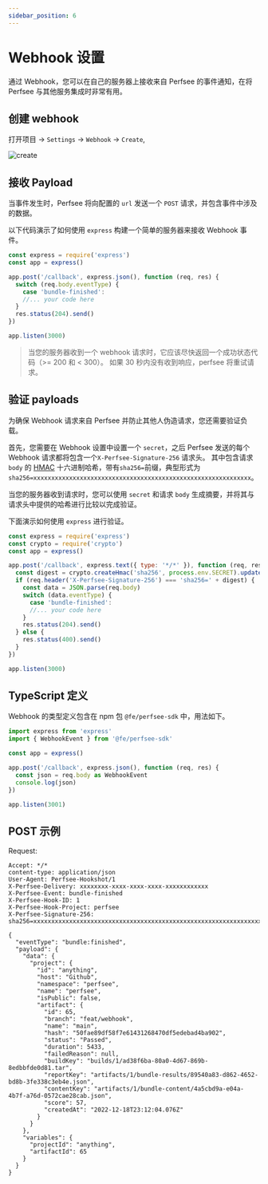 ```yaml
---
sidebar_position: 6
---
```


# Webhook 设置

通过 Webhook，您可以在自己的服务器上接收来自 Perfsee 的事件通知，在将 Perfsee 与其他服务集成时非常有用。

## 创建 webhook

打开项目 -> `Settings` -> `Webhook` -> `Create`,

![create](/settings/create-webhook.png)

## 接收 Payload

当事件发生时，Perfsee 将向配置的 `url` 发送一个 `POST` 请求，并包含事件中涉及的数据。

以下代码演示了如何使用 `express` 构建一个简单的服务器来接收 Webhook 事件。

```js
const express = require('express')
const app = express()

app.post('/callback', express.json(), function (req, res) {
  switch (req.body.eventType) {
    case 'bundle-finished':
    //... your code here
  }
  res.status(204).send()
})

app.listen(3000)
```

> 当您的服务器收到一个 webhook 请求时，它应该尽快返回一个成功状态代码（>= 200 和 < 300）。 如果 30 秒内没有收到响应，perfsee 将重试请求。

## 验证 payloads

为确保 Webhook 请求来自 Perfsee 并防止其他人伪造请求，您还需要验证负载。

首先，您需要在 Webhook 设置中设置一个 `secret`，之后 Perfsee 发送的每个 Webhook 请求都将包含一个`X-Perfsee-Signature-256` 请求头。 其中包含请求 `body` 的 [HMAC](https://en.wikipedia.org/wiki/HMAC) 十六进制哈希，带有`sha256=`前缀，典型形式为`sha256=xxxxxxxxxxxxxxxxxxxxxxxxxxxxxxxxxxxxxxxxxxxxxxxxxxxxxxxxxxxxx`。

当您的服务器收到请求时，您可以使用 `secret` 和请求 `body` 生成摘要，并将其与请求头中提供的哈希进行比较以完成验证。

下面演示如何使用 `express` 进行验证。

```js
const express = require('express')
const crypto = require('crypto')
const app = express()

app.post('/callback', express.text({ type: '*/*' }), function (req, res) {
  const digest = crypto.createHmac('sha256', process.env.SECRET).update(req.body).digest('hex')
  if (req.header('X-Perfsee-Signature-256') === 'sha256=' + digest) {
    const data = JSON.parse(req.body)
    switch (data.eventType) {
      case 'bundle-finished':
      //... your code here
    }
    res.status(204).send()
  } else {
    res.status(400).send()
  }
})

app.listen(3000)
```

## TypeScript 定义

Webhook 的类型定义包含在 npm 包 `@fe/perfsee-sdk` 中，用法如下。

```ts
import express from 'express'
import { WebhookEvent } from '@fe/perfsee-sdk'

const app = express()

app.post('/callback', express.json(), function (req, res) {
  const json = req.body as WebhookEvent
  console.log(json)
})

app.listen(3001)
```

## POST 示例

Request:

```
Accept: */*
content-type: application/json
User-Agent: Perfsee-Hookshot/1
X-Perfsee-Delivery: xxxxxxxx-xxxx-xxxx-xxxx-xxxxxxxxxxxx
X-Perfsee-Event: bundle-finished
X-Perfsee-Hook-ID: 1
X-Perfsee-Hook-Project: perfsee
X-Perfsee-Signature-256: sha256=xxxxxxxxxxxxxxxxxxxxxxxxxxxxxxxxxxxxxxxxxxxxxxxxxxxxxxxxxxxxxxxx

{
  "eventType": "bundle:finished",
  "payload": {
    "data": {
      "project": {
        "id": "anything",
        "host": "Github",
        "namespace": "perfsee",
        "name": "perfsee",
        "isPublic": false,
        "artifact": {
          "id": 65,
          "branch": "feat/webhook",
          "name": "main",
          "hash": "50fae89df58f7e61431268470df5edebad4ba902",
          "status": "Passed",
          "duration": 5433,
          "failedReason": null,
          "buildKey": "builds/1/ad38f6ba-80a0-4d67-869b-8edbbfde0d81.tar",
          "reportKey": "artifacts/1/bundle-results/89540a83-d862-4652-bd8b-3fe338c3eb4e.json",
          "contentKey": "artifacts/1/bundle-content/4a5cbd9a-e04a-4b7f-a76d-0572cae28cab.json",
          "score": 57,
          "createdAt": "2022-12-18T23:12:04.076Z"
        }
      }
    },
    "variables": {
      "projectId": "anything",
      "artifactId": 65
    }
  }
}
```
